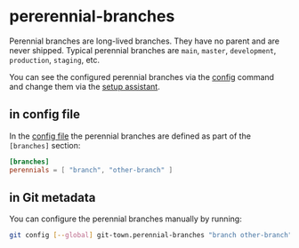 # pererennial-branches

Perennial branches are long-lived branches. They have no parent and are never
shipped. Typical perennial branches are `main`, `master`, `development`,
`production`, `staging`, etc.

You can see the configured perennial branches via the
[config](../commands/config.md) command and change them via the
[setup assistant](../commands/config-setup.md).

## in config file

In the [config file](../configuration-file.md) the perennial branches are
defined as part of the `[branches]` section:

```toml
[branches]
perennials = [ "branch", "other-branch" ]
```

## in Git metadata

You can configure the perennial branches manually by running:

```bash
git config [--global] git-town.perennial-branches "branch other-branch"
```
